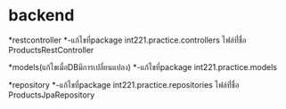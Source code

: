 # backend

*restcontroller
   *-แก้ไขที่package int221.practice.controllers ไฟล์ที่่ชื่อ ProductsRestController 
   
*models(แก้ไขเมื่อDBมีการเปลี่ยนแปลง)
   *-แก้ไขที่package int221.practice.models 

*repository
  *-แก้ไขที่package int221.practice.repositories ไฟล์ที่่ชื่อ ProductsJpaRepository
